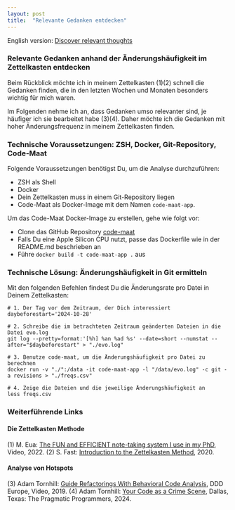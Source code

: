 ```yaml
---
layout: post
title:  "Relevante Gedanken entdecken"
---
```

English version: [Discover relevant thoughts](/2024/11/10/discover-relevant-thoughts.html)

### Relevante Gedanken anhand der Änderungshäufigkeit im Zettelkasten entdecken

Beim Rückblick möchte ich in meinem Zettelkasten (1)(2) schnell die Gedanken finden, die in den letzten Wochen und Monaten besonders wichtig für mich waren.

Im Folgenden nehme ich an, dass Gedanken umso relevanter sind, je häufiger ich sie bearbeitet habe (3)(4). Daher möchte ich die Gedanken mit hoher Änderungsfrequenz in meinem Zettelkasten finden.

### Technische Voraussetzungen: ZSH, Docker, Git-Repository, Code-Maat

Folgende Voraussetzungen benötigst Du, um die Analyse durchzuführen:

- ZSH als Shell
- Docker
- Dein Zettelkasten muss in einem Git-Repository liegen
- Code-Maat als Docker-Image mit dem Namen `code-maat-app`.

Um das Code-Maat Docker-Image zu erstellen, gehe wie folgt vor:

- Clone das GitHub Repository [code-maat](https://github.com/adamtornhill/code-maat)
- Falls Du eine Apple Silicon CPU nutzt, passe das Dockerfile wie in der README.md beschrieben an
- Führe `docker build -t code-maat-app .` aus

### Technische Lösung: Änderungshäufigkeit in Git ermitteln

Mit den folgenden Befehlen findest Du die Änderungsrate pro Datei in Deinem Zettelkasten:

```shell
# 1. Der Tag vor dem Zeitraum, der Dich interessiert
daybeforestart='2024-10-28'

# 2. Schreibe die im betrachteten Zeitraum geänderten Dateien in die Datei evo.log
git log --pretty=format:'[%h] %an %ad %s' --date=short --numstat --after="$daybeforestart" > "./evo.log"

# 3. Benutze code-maat, um die Änderungshäufigkeit pro Datei zu berechnen
docker run -v "./":/data -it code-maat-app -l "/data/evo.log" -c git -a revisions > "./freqs.csv"

# 4. Zeige die Dateien und die jeweilige Änderungshäufigkeit an
less freqs.csv
```

### Weiterführende Links

#### Die Zettelkasten Methode

(1) M. Eua: [The FUN and EFFICIENT note-taking system I use in my PhD](https://www.youtube.com/watch?app=desktop&v=L9SLlxaEEXY&themeRefresh=1), Video, 2022.
(2) S. Fast: [Introduction to the Zettelkasten Method](https://zettelkasten.de/introduction/), 2020.

#### Analyse von Hotspots

(3) Adam Tornhill: [Guide Refactorings With Behavioral Code Analysis](https://www.youtube.com/watch?v=okT9xZc6UtY), DDD Europe, Video, 2019.
(4) Adam Tornhill: [Your Code as a Crime Scene](https://pragprog.com/titles/atcrime2/your-code-as-a-crime-scene-second-edition/), Dallas, Texas: The Pragmatic Programmers, 2024.
